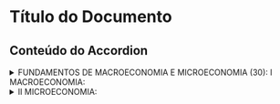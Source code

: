 # Título do Documento

## Conteúdo do Accordion

<details>
  <summary>FUNDAMENTOS DE MACROECONOMIA E MICROECONOMIA (30): I MACROECONOMIA:</summary>
  <br>

  1. Contas nacionais
  2. Agregados monetários
  3. Multiplicador monetário, criação e destruição de moeda
  4. Contas do sistema monetário
  5. Balanço de pagamentos

</details>

<details>
  <summary>II MICROECONOMIA:</summary>
  <br>

  1. Estrutura de mercado:
      - Formas de organização da atividade econômica, o papel dos preços, custo de oportunidade e fronteiras das possibilidades de produção
  2. Oferta e demanda:
      - Curvas de indiferença
      - Restrição orçamentária
      - Equilíbrio do consumidor
      - Efeitos preço, renda e substituição
      - Curva de demanda
      - Elasticidade da demanda

</details>

<!--script>
// Script para o funcionamento do accordion
document.addEventListener("DOMContentLoaded", function() {
  const details = document.querySelectorAll("details");

  details.forEach(detail => {
    detail.addEventListener("toggle", function() {
      this.classList.toggle("active", this.open);
    });
  });
});
</script-->

